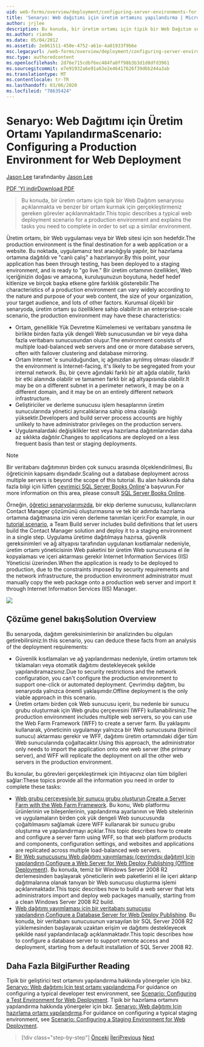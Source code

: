 ```yaml
---
uid: web-forms/overview/deployment/configuring-server-environments-for-web-deployment/scenario-configuring-a-production-environment-for-web-deployment
title: 'Senaryo: Web dağıtımı için üretim ortamını yapılandırma | Microsoft Docs'
author: jrjlee
description: Bu konuda, bir üretim ortamı için tipik bir Web Dağıtım senaryosu açıklanmakta ve benzer bir şekilde ayarlamak için gerçekleştirmeniz gereken görevler açıklanmaktadır...
ms.author: riande
ms.date: 05/04/2012
ms.assetid: 2e861511-450e-4752-a61e-4a01933f9b6e
msc.legacyurl: /web-forms/overview/deployment/configuring-server-environments-for-web-deployment/scenario-configuring-a-production-environment-for-web-deployment
msc.type: authoredcontent
ms.openlocfilehash: 2d76e715cdbf6ec484fa0ff98b3b3d1d8dfd3961
ms.sourcegitcommit: e7e91932a6e91a63e2e46417626f39d6b244a3ab
ms.translationtype: MT
ms.contentlocale: tr-TR
ms.lasthandoff: 03/06/2020
ms.locfileid: "78635424"
---
```

# <a name="scenario-configuring-a-production-environment-for-web-deployment"></a><span data-ttu-id="99740-103">Senaryo: Web Dağıtımı için Üretim Ortamı Yapılandırma</span><span class="sxs-lookup"><span data-stu-id="99740-103">Scenario: Configuring a Production Environment for Web Deployment</span></span>

<span data-ttu-id="99740-104">[Jason Lee](https://github.com/jrjlee) tarafından</span><span class="sxs-lookup"><span data-stu-id="99740-104">by [Jason Lee](https://github.com/jrjlee)</span></span>

[<span data-ttu-id="99740-105">PDF 'YI indir</span><span class="sxs-lookup"><span data-stu-id="99740-105">Download PDF</span></span>](https://msdnshared.blob.core.windows.net/media/MSDNBlogsFS/prod.evol.blogs.msdn.com/CommunityServer.Blogs.Components.WeblogFiles/00/00/00/63/56/8130.DeployingWebAppsInEnterpriseScenarios.pdf)

> <span data-ttu-id="99740-106">Bu konuda, bir üretim ortamı için tipik bir Web Dağıtım senaryosu açıklanmakta ve benzer bir ortam kurmak için gerçekleştirmeniz gereken görevler açıklanmaktadır.</span><span class="sxs-lookup"><span data-stu-id="99740-106">This topic describes a typical web deployment scenario for a production environment and explains the tasks you need to complete in order to set up a similar environment.</span></span>

<span data-ttu-id="99740-107">Üretim ortamı, bir Web uygulaması veya bir Web sitesi için son hedefdir.</span><span class="sxs-lookup"><span data-stu-id="99740-107">The production environment is the final destination for a web application or a website.</span></span> <span data-ttu-id="99740-108">Bu noktada, uygulamanız test aracılığıyla yapılır, bir hazırlama ortamına dağıtıldı ve "canlı çalış" a hazırlanıyor.</span><span class="sxs-lookup"><span data-stu-id="99740-108">By this point, your application has been through testing, has been deployed to a staging environment, and is ready to "go live."</span></span> <span data-ttu-id="99740-109">Bir üretim ortamının özellikleri, Web içeriğinizin doğası ve amacına, kuruluşunuzun boyutuna, hedef hedef kitlenize ve birçok başka etkene göre farklılık gösterebilir.</span><span class="sxs-lookup"><span data-stu-id="99740-109">The characteristics of a production environment can vary widely according to the nature and purpose of your web content, the size of your organization, your target audience, and lots of other factors.</span></span> <span data-ttu-id="99740-110">Kurumsal ölçekli bir senaryoda, üretim ortamı şu özelliklere sahip olabilir:</span><span class="sxs-lookup"><span data-stu-id="99740-110">In an enterprise-scale scenario, the production environment may have these characteristics:</span></span>

- <span data-ttu-id="99740-111">Ortam, genellikle Yük Devretme Kümelemesi ve veritabanı yansıtma ile birlikte birden fazla yük dengeli Web sunucusundan ve bir veya daha fazla veritabanı sunucusundan oluşur.</span><span class="sxs-lookup"><span data-stu-id="99740-111">The environment consists of multiple load-balanced web servers and one or more database servers, often with failover clustering and database mirroring.</span></span>
- <span data-ttu-id="99740-112">Ortam Internet 'e sunulduğundan, iç ağınızdan ayrılmış olması olasıdır.</span><span class="sxs-lookup"><span data-stu-id="99740-112">If the environment is Internet-facing, it's likely to be segregated from your internal network.</span></span> <span data-ttu-id="99740-113">Bu, bir çevre ağındaki farklı bir alt ağda olabilir, farklı bir etki alanında olabilir ve tamamen farklı bir ağ altyapısında olabilir.</span><span class="sxs-lookup"><span data-stu-id="99740-113">It may be on a different subnet in a perimeter network, it may be on a different domain, and it may be on an entirely different network infrastructure.</span></span>
- <span data-ttu-id="99740-114">Geliştiriciler ve derleme sunucusu işlem hesaplarının üretim sunucularında yönetici ayrıcalıklarına sahip olma olasılığı yüksektir.</span><span class="sxs-lookup"><span data-stu-id="99740-114">Developers and build server process accounts are highly unlikely to have administrator privileges on the production servers.</span></span>
- <span data-ttu-id="99740-115">Uygulamalardaki değişiklikler test veya hazırlama dağıtımlarından daha az sıklıkta dağıtılır.</span><span class="sxs-lookup"><span data-stu-id="99740-115">Changes to applications are deployed on a less frequent basis than test or staging deployments.</span></span>

> [!NOTE]
> <span data-ttu-id="99740-116">Bir veritabanı dağıtımının birden çok sunucu arasında ölçeklendirilmesi, Bu öğreticinin kapsamı dışındadır.</span><span class="sxs-lookup"><span data-stu-id="99740-116">Scaling out a database deployment across multiple servers is beyond the scope of this tutorial.</span></span> <span data-ttu-id="99740-117">Bu alan hakkında daha fazla bilgi için lütfen [çevrimiçi SQL Server Books Online](https://technet.microsoft.com/library/ms130214.aspx)'a başvurun.</span><span class="sxs-lookup"><span data-stu-id="99740-117">For more information on this area, please consult [SQL Server Books Online](https://technet.microsoft.com/library/ms130214.aspx).</span></span>

<span data-ttu-id="99740-118">Örneğin, [öğretici senaryolarımızda](../deploying-web-applications-in-enterprise-scenarios/enterprise-web-deployment-scenario-overview.md), bir ekip derleme sunucusu, kullanıcıların Contact Manager çözümünü oluşturmasına ve tek bir adımda hazırlama ortamına dağıtmasına izin veren derleme tanımları içerir.</span><span class="sxs-lookup"><span data-stu-id="99740-118">For example, in our [tutorial scenario](../deploying-web-applications-in-enterprise-scenarios/enterprise-web-deployment-scenario-overview.md), a Team Build server includes build definitions that let users build the Contact Manager solution and deploy it to a staging environment in a single step.</span></span> <span data-ttu-id="99740-119">Uygulama üretime dağıtılmaya hazırsa, güvenlik gereksinimleri ve ağ altyapısı tarafından uygulanan kısıtlamalar nedeniyle, üretim ortamı yöneticisinin Web paketini bir üretim Web sunucusuna el ile kopyalaması ve içeri aktarması gerekir Internet Information Services (IIS) Yöneticisi üzerinden.</span><span class="sxs-lookup"><span data-stu-id="99740-119">When the application is ready to be deployed to production, due to the constraints imposed by security requirements and the network infrastructure, the production environment administrator must manually copy the web package onto a production web server and import it through Internet Information Services (IIS) Manager.</span></span>

![](scenario-configuring-a-production-environment-for-web-deployment/_static/image1.png)

## <a name="solution-overview"></a><span data-ttu-id="99740-120">Çözüme genel bakış</span><span class="sxs-lookup"><span data-stu-id="99740-120">Solution Overview</span></span>

<span data-ttu-id="99740-121">Bu senaryoda, dağıtım gereksinimlerinin bir analizinden bu olguları getirebilirsiniz:</span><span class="sxs-lookup"><span data-stu-id="99740-121">In this scenario, you can deduce these facts from an analysis of the deployment requirements:</span></span>

- <span data-ttu-id="99740-122">Güvenlik kısıtlamaları ve ağ yapılandırması nedeniyle, üretim ortamını tek tıklamaları veya otomatik dağıtımı destekleyecek şekilde yapılandıramazsınız.</span><span class="sxs-lookup"><span data-stu-id="99740-122">Due to security restrictions and the network configuration, you can't configure the production environment to support one-click or automated deployment.</span></span> <span data-ttu-id="99740-123">Çevrimdışı dağıtım, bu senaryoda yalnızca önemli yaklaşımdır.</span><span class="sxs-lookup"><span data-stu-id="99740-123">Offline deployment is the only viable approach in this scenario.</span></span>
- <span data-ttu-id="99740-124">Üretim ortamı birden çok Web sunucusu içerir, bu nedenle bir sunucu grubu oluşturmak için Web grubu çerçevesini (WFF) kullanabilirsiniz.</span><span class="sxs-lookup"><span data-stu-id="99740-124">The production environment includes multiple web servers, so you can use the Web Farm Framework (WFF) to create a server farm.</span></span> <span data-ttu-id="99740-125">Bu yaklaşımı kullanarak, yöneticinin uygulamayı yalnızca bir Web sunucusuna (birincil sunucu) aktarması gerekir ve WFF, dağıtımı üretim ortamındaki diğer tüm Web sunucularında çoğaltacaktır.</span><span class="sxs-lookup"><span data-stu-id="99740-125">Using this approach, the administrator only needs to import the application onto one web server (the primary server), and WFF will replicate the deployment on all the other web servers in the production environment.</span></span>

<span data-ttu-id="99740-126">Bu konular, bu görevleri gerçekleştirmek için ihtiyacınız olan tüm bilgileri sağlar:</span><span class="sxs-lookup"><span data-stu-id="99740-126">These topics provide all the information you need in order to complete these tasks:</span></span>

- <span data-ttu-id="99740-127">[Web grubu çerçevesiyle bir sunucu grubu oluşturun](configuring-a-database-server-for-web-deploy-publishing.md).</span><span class="sxs-lookup"><span data-stu-id="99740-127">[Create a Server Farm with the Web Farm Framework](configuring-a-database-server-for-web-deploy-publishing.md).</span></span> <span data-ttu-id="99740-128">Bu konu, Web platformu ürünlerinin ve bileşenlerinin, yapılandırma ayarlarının ve Web sitelerinin ve uygulamaların birden çok yük dengeli Web sunucusunda çoğaltılmasını sağlamak üzere WFF kullanarak bir sunucu grubu oluşturma ve yapılandırmayı açıklar.</span><span class="sxs-lookup"><span data-stu-id="99740-128">This topic describes how to create and configure a server farm using WFF, so that web platform products and components, configuration settings, and websites and applications are replicated across multiple load-balanced web servers.</span></span>
- <span data-ttu-id="99740-129">[Bir Web sunucusunu Web dağıtımı yayımlaması (çevrimdışı dağıtım) Için yapılandırın](configuring-a-web-server-for-web-deploy-publishing-offline-deployment.md).</span><span class="sxs-lookup"><span data-stu-id="99740-129">[Configure a Web Server for Web Deploy Publishing (Offline Deployment)](configuring-a-web-server-for-web-deploy-publishing-offline-deployment.md).</span></span> <span data-ttu-id="99740-130">Bu konuda, temiz bir Windows Server 2008 R2 derlemesinden başlayarak yöneticilerin web paketlerini el ile içeri aktarıp dağıtmalarına olanak tanıyan bir Web sunucusu oluşturma işlemi açıklanmaktadır.</span><span class="sxs-lookup"><span data-stu-id="99740-130">This topic describes how to build a web server that lets administrators import and deploy web packages manually, starting from a clean Windows Server 2008 R2 build.</span></span>
- <span data-ttu-id="99740-131">[Web dağıtımı yayımlaması için bir veritabanı sunucusu yapılandırın](configuring-a-database-server-for-web-deploy-publishing.md).</span><span class="sxs-lookup"><span data-stu-id="99740-131">[Configure a Database Server for Web Deploy Publishing](configuring-a-database-server-for-web-deploy-publishing.md).</span></span> <span data-ttu-id="99740-132">Bu konuda, bir veritabanı sunucusunun varsayılan bir SQL Server 2008 R2 yüklemesinden başlayarak uzaktan erişim ve dağıtımı destekleyecek şekilde nasıl yapılandırılacağı açıklanmaktadır.</span><span class="sxs-lookup"><span data-stu-id="99740-132">This topic describes how to configure a database server to support remote access and deployment, starting from a default installation of SQL Server 2008 R2.</span></span>

## <a name="further-reading"></a><span data-ttu-id="99740-133">Daha Fazla Bilgi</span><span class="sxs-lookup"><span data-stu-id="99740-133">Further Reading</span></span>

<span data-ttu-id="99740-134">Tipik bir geliştirici test ortamını yapılandırma hakkında yönergeler için bkz. [Senaryo: Web dağıtımı Için test ortamı yapılandırma](scenario-configuring-a-test-environment-for-web-deployment.md).</span><span class="sxs-lookup"><span data-stu-id="99740-134">For guidance on configuring a typical developer test environment, see [Scenario: Configuring a Test Environment for Web Deployment](scenario-configuring-a-test-environment-for-web-deployment.md).</span></span> <span data-ttu-id="99740-135">Tipik bir hazırlama ortamını yapılandırma hakkında yönergeler için bkz. [Senaryo: Web dağıtımı Için hazırlama ortamı yapılandırma](scenario-configuring-a-staging-environment-for-web-deployment.md).</span><span class="sxs-lookup"><span data-stu-id="99740-135">For guidance on configuring a typical staging environment, see [Scenario: Configuring a Staging Environment for Web Deployment](scenario-configuring-a-staging-environment-for-web-deployment.md).</span></span>

> [!div class="step-by-step"]
> <span data-ttu-id="99740-136">[Önceki](scenario-configuring-a-staging-environment-for-web-deployment.md)
> [İleri](configuring-a-web-server-for-web-deploy-publishing-remote-agent.md)</span><span class="sxs-lookup"><span data-stu-id="99740-136">[Previous](scenario-configuring-a-staging-environment-for-web-deployment.md)
[Next](configuring-a-web-server-for-web-deploy-publishing-remote-agent.md)</span></span>
